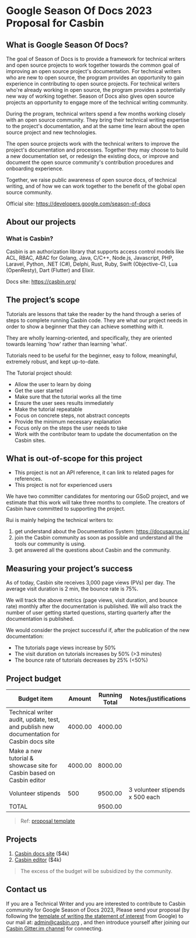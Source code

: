 # Google Season Of Docs 2023 Proposal for Casbin

## What is Google Season Of Docs?

The goal of Season of Docs is to provide a framework for technical writers and open source projects to work together towards the common goal of improving an open source project's documentation. For technical writers who are new to open source, the program provides an opportunity to gain experience in contributing to open source projects. For technical writers who're already working in open source, the program provides a potentially new way of working together. Season of Docs also gives open source projects an opportunity to engage more of the technical writing community.

During the program, technical writers spend a few months working closely with an open source community. They bring their technical writing expertise to the project's documentation, and at the same time learn about the open source project and new technologies.

The open source projects work with the technical writers to improve the project's documentation and processes. Together they may choose to build a new documentation set, or redesign the existing docs, or improve and document the open source community's contribution procedures and onboarding experience.

Together, we raise public awareness of open source docs, of technical writing, and of how we can work together to the benefit of the global open source community.

Official site: https://developers.google.com/season-of-docs

## About our projects

### What is Casbin?

Casbin is an authorization library that supports access control models like ACL, RBAC, ABAC for Golang, Java, C/C++, Node.js, Javascript, PHP, Laravel, Python, .NET (C#), Delphi, Rust, Ruby, Swift (Objective-C), Lua (OpenResty), Dart (Flutter) and Elixir.

Docs site: https://casbin.org/

## The project’s scope

Tutorials are lessons that take the reader by the hand through a series of steps to complete running Casbin code. They are what our project needs in order to show a beginner that they can achieve something with it.

They are wholly learning-oriented, and specifically, they are oriented towards learning 'how' rather than learning 'what'.

Tutorials need to be useful for the beginner, easy to follow, meaningful, extremely robust, and kept up-to-date.

The Tutorial project should:

- Allow the user to learn by doing
- Get the user started
- Make sure that the tutorial works all the time
- Ensure the user sees results immediately
- Make the tutorial repeatable
- Focus on concrete steps, not abstract concepts
- Provide the minimum necessary explanation
- Focus only on the steps the user needs to take
- Work with the contributor team to update the documentation on the Casbin sites.

## What is out-of-scope for this project

- This project is not an API reference, it can link to related pages for references.
- This project is not for experienced users

We have two committer candidates for mentoring our GSoD project,
and we estimate that this work will take three months to complete.
The creators of Casbin have committed to supporting the project.

Rui is mainly helping the technical writers to:

1. get understand about the Documentation System: https://docusaurus.io/
2. join the Casbin community as soon as possible and understand all the tools our community is using.
3. get answered all the questions about Casbin and the community.

## Measuring your project’s success

As of today, Casbin site receives 3,000 page views (PVs) per day. The average visit duration is 2 min, the bounce rate is 75%.

We will track the above metrics (page views, visit duration, and bounce rate)
monthly after the documentation is published.
We will also track the number of user getting started questions,
starting quarterly after the documentation is published.

We would consider the project successful if, after the publication of the new documentation:

- The tutorials page views increase by 50%
- The visit duration on tutorials increases by 50% (>3 minutes)
- The bounce rate of tutorials decreases by 25% (<50%)

## Project budget

| Budget item                                                                              | Amount  | Running Total | Notes/justifications            |
|------------------------------------------------------------------------------------------|---------|---------------|---------------------------------|
| Technical writer audit, update, test, and publish new documentation for Casbin docs site | 4000.00 | 4000.00       |                                 |
| Make a new tutorial & showcase site for Casbin based on Casbin editor                    | 4000.00 | 8000.00       |                                 |
| Volunteer stipends                                                                       | 500     | 9500.00       | 3 volunteer stipends x 500 each |
| TOTAL                                                                                    |         | 9500.00       |                                 |

> Ref: [proposal template](https://developers.google.com/season-of-docs/docs/org-proposal-template)

## Projects

1. [Casbin docs site](https://github.com/casbin/casbin-website-v2) ($4k)
2. [Casbin editor](https://github.com/casbin/casbin-editor) ($4k)

> The excess of the budget will be subsidized by the community.

## Contact us

If you are a Technical Writer
and you are interested to contribute to Casbin community
for Google Season of Docs 2023,
Please send your proposal
(by following the
[template of writing the statement of interest](https://developers.google.com/season-of-docs/docs/tech-writer-statement)
from Google)
to our mail at: [admin@casbin.org](mailto:admin@casbin.org) ,
and then introduce yourself after joining our [Casbin Gitter.im channel](https://gitter.im/casbin/Lobby) for connecting.
